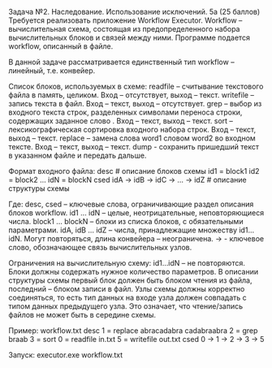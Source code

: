 Задача №2. Наследование. Использование исключений.
5а (25 баллов)
Требуется реализовать приложение Workflow Executor.
Workflow – вычислительная схема, состоящая из предопределенного набора вычислительных блоков и связей между ними. Программе подается workflow, описанный в файле.

В данной задаче рассматривается единственный тип workflow – линейный, т.е. конвейер.

Список блоков, используемых в схеме:
readfile <filename>  – считывание текстового файла в память, целиком. 
Вход – отсутствует, выход – текст.
writefile <filename> – запись текста в файл.
Вход – текст, выход – отсутствует. 
grep <word> – выбор из входного текста строк, разделенных символами переноса строки, содержащих заданное слово <word>.
Вход – текст, выход – текст. 
sort – лексикографическая сортировка входного набора строк.
Вход – текст, выход – текст.
replace <word1> <word2> – замена слова word1 словом word2 во входном тексте.
Вход – текст, выход – текст.
dump <filename> - сохранить пришедший текст в указанном файле и передать дальше.

Формат входного файла:
desc # описание блоков схемы
id1 = block1
id2 = block2
…
idN = blockN
csed
idA -> idB -> idC -> … -> idZ # описание структуры схемы

Где:
desc, csed – ключевые слова, ограничивающие раздел описания блоков workflow.
id1 … idN – целые, неотрицательные, неповторяющиеся числа.
block1 … blockN – блоки из списка блоков, с обязательными параметрами.
idA, idB … idZ – числа, принадлежащие множеству id1…idN. Могут повторяться, длина конвейера – неограничена.
-> - ключевое слово, обозначающее связь вычислительных узлов.

Ограничения на вычислительную схему:
id1…idN – не повторяются.
Блоки должны содержать нужное количество параметров.
В описании структуры схемы первый блок должен быть блоком чтения из файла, последний – блоком записи в файл.
Узлы схемы должны корректно соединяться, то есть тип данных на входе узла должен совпадать с типом данных предыдущего узла. Это означает, что чтение/запись файлов не может быть в середине схемы.

Пример:
workflow.txt
desc
1 = replace abracadabra cadabraabra
2 = grep braab
3 = sort
0 = readfile in.txt
5 = writefile out.txt
csed
0 -> 1 -> 2 -> 3 -> 5

Запуск:
executor.exe workflow.txt
